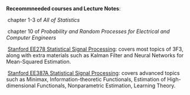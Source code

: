 **Receommneeded courses and Lecture Notes**:

​	chapter 1-3 of *All of Statistics*

​	chapter 10 of *Probability and Random Processes for Electrical and Computer Engineers*

​	[Stanford EE278 Statistical Signal Processing](https://web.stanford.edu/class/ee278/reading.html): covers most topics of 3F3, along with extra materials such as Kalman Filter and Neural Networks for Mean-Squared Estimation.

​	[Stanford EE387A Statistical Signal Processing](https://web.stanford.edu/class/ee378a/material.html): covers advanced topics such as Minimax, Information-theoretic Functionals, Estimation of High-dimensional Functionals, Nonparametric Estimation, Learning Theory.

